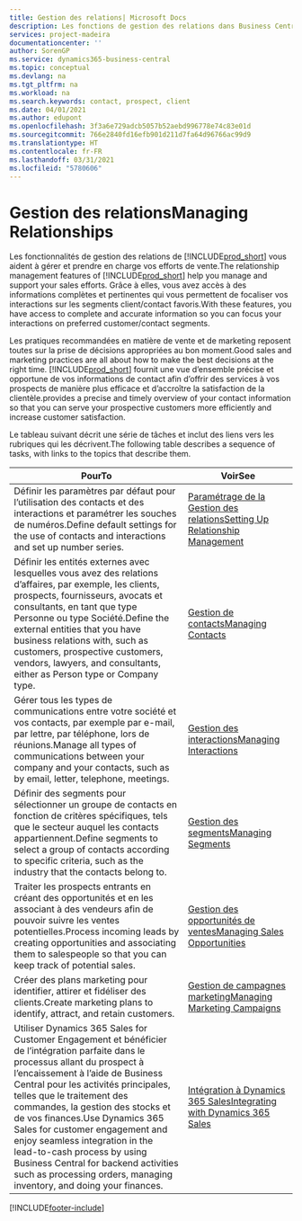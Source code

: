 ```yaml
---
title: Gestion des relations| Microsoft Docs
description: Les fonctions de gestion des relations dans Business Central prennent en charge vos efforts en matière de vente et vous permettent d’accéder à des informations sur les contacts et les prospects afin de pouvoir servir vos clients efficacement.
services: project-madeira
documentationcenter: ''
author: SorenGP
ms.service: dynamics365-business-central
ms.topic: conceptual
ms.devlang: na
ms.tgt_pltfrm: na
ms.workload: na
ms.search.keywords: contact, prospect, client
ms.date: 04/01/2021
ms.author: edupont
ms.openlocfilehash: 3f3a6e729adcb5057b52aebd996778e74c83e01d
ms.sourcegitcommit: 766e2840fd16efb901d211d7fa64d96766ac99d9
ms.translationtype: HT
ms.contentlocale: fr-FR
ms.lasthandoff: 03/31/2021
ms.locfileid: "5780606"
---
```

# <a name="managing-relationships"></a><span data-ttu-id="6198c-103">Gestion des relations</span><span class="sxs-lookup"><span data-stu-id="6198c-103">Managing Relationships</span></span>
<span data-ttu-id="6198c-104">Les fonctionnalités de gestion des relations de [!INCLUDE[prod_short](includes/prod_short.md)] vous aident à gérer et prendre en charge vos efforts de vente.</span><span class="sxs-lookup"><span data-stu-id="6198c-104">The relationship management features of [!INCLUDE[prod_short](includes/prod_short.md)] help you manage and support your sales efforts.</span></span> <span data-ttu-id="6198c-105">Grâce à elles, vous avez accès à des informations complètes et pertinentes qui vous permettent de focaliser vos interactions sur les segments client/contact favoris.</span><span class="sxs-lookup"><span data-stu-id="6198c-105">With these features, you have access to complete and accurate information so you can focus your interactions on preferred customer/contact segments.</span></span>

<span data-ttu-id="6198c-106">Les pratiques recommandées en matière de vente et de marketing reposent toutes sur la prise de décisions appropriées au bon moment.</span><span class="sxs-lookup"><span data-stu-id="6198c-106">Good sales and marketing practices are all about how to make the best decisions at the right time.</span></span> [!INCLUDE[prod_short](includes/prod_short.md)] <span data-ttu-id="6198c-107">fournit une vue d’ensemble précise et opportune de vos informations de contact afin d’offrir des services à vos prospects de manière plus efficace et d’accroître la satisfaction de la clientèle.</span><span class="sxs-lookup"><span data-stu-id="6198c-107">provides a precise and timely overview of your contact information so that you can serve your prospective customers more efficiently and increase customer satisfaction.</span></span>

<span data-ttu-id="6198c-108">Le tableau suivant décrit une série de tâches et inclut des liens vers les rubriques qui les décrivent.</span><span class="sxs-lookup"><span data-stu-id="6198c-108">The following table describes a sequence of tasks, with links to the topics that describe them.</span></span>  

| <span data-ttu-id="6198c-109">Pour</span><span class="sxs-lookup"><span data-stu-id="6198c-109">To</span></span> | <span data-ttu-id="6198c-110">Voir</span><span class="sxs-lookup"><span data-stu-id="6198c-110">See</span></span> |
| --- | --- |
|<span data-ttu-id="6198c-111">Définir les paramètres par défaut pour l’utilisation des contacts et des interactions et paramétrer les souches de numéros.</span><span class="sxs-lookup"><span data-stu-id="6198c-111">Define default settings for the use of contacts and interactions and set up number series.</span></span>|[<span data-ttu-id="6198c-112">Paramétrage de la Gestion des relations</span><span class="sxs-lookup"><span data-stu-id="6198c-112">Setting Up Relationship Management</span></span>](marketing-setup-marketing.md)|
|<span data-ttu-id="6198c-113">Définir les entités externes avec lesquelles vous avez des relations d’affaires, par exemple, les clients, prospects, fournisseurs, avocats et consultants, en tant que type Personne ou type Société.</span><span class="sxs-lookup"><span data-stu-id="6198c-113">Define the external entities that you have business relations with, such as customers, prospective customers, vendors, lawyers, and consultants, either as Person type or Company type.</span></span>|[<span data-ttu-id="6198c-114">Gestion de contacts</span><span class="sxs-lookup"><span data-stu-id="6198c-114">Managing Contacts</span></span>](marketing-contacts.md)|
|<span data-ttu-id="6198c-115">Gérer tous les types de communications entre votre société et vos contacts, par exemple par e-mail, par lettre, par téléphone, lors de réunions.</span><span class="sxs-lookup"><span data-stu-id="6198c-115">Manage all types of communications between your company and your contacts, such as by email, letter, telephone, meetings.</span></span>|[<span data-ttu-id="6198c-116">Gestion des interactions</span><span class="sxs-lookup"><span data-stu-id="6198c-116">Managing Interactions</span></span>](marketing-interactions.md)|
|<span data-ttu-id="6198c-117">Définir des segments pour sélectionner un groupe de contacts en fonction de critères spécifiques, tels que le secteur auquel les contacts appartiennent.</span><span class="sxs-lookup"><span data-stu-id="6198c-117">Define segments to select a group of contacts according to specific criteria, such as the industry that the contacts belong to.</span></span>|[<span data-ttu-id="6198c-118">Gestion des segments</span><span class="sxs-lookup"><span data-stu-id="6198c-118">Managing Segments</span></span>](marketing-segments.md)|
|<span data-ttu-id="6198c-119">Traiter les prospects entrants en créant des opportunités et en les associant à des vendeurs afin de pouvoir suivre les ventes potentielles.</span><span class="sxs-lookup"><span data-stu-id="6198c-119">Process incoming leads by creating opportunities and associating them to salespeople so that you can keep track of potential sales.</span></span>|[<span data-ttu-id="6198c-120">Gestion des opportunités de ventes</span><span class="sxs-lookup"><span data-stu-id="6198c-120">Managing Sales Opportunities</span></span>](marketing-manage-sales-opportunities.md)|
|<span data-ttu-id="6198c-121">Créer des plans marketing pour identifier, attirer et fidéliser des clients.</span><span class="sxs-lookup"><span data-stu-id="6198c-121">Create marketing plans to identify, attract, and retain customers.</span></span>|[<span data-ttu-id="6198c-122">Gestion de campagnes marketing</span><span class="sxs-lookup"><span data-stu-id="6198c-122">Managing Marketing Campaigns</span></span>](marketing-campaigns.md)|
|<span data-ttu-id="6198c-123">Utiliser Dynamics 365 Sales for Customer Engagement et bénéficier de l’intégration parfaite dans le processus allant du prospect à l’encaissement à l’aide de Business Central pour les activités principales, telles que le traitement des commandes, la gestion des stocks et de vos finances.</span><span class="sxs-lookup"><span data-stu-id="6198c-123">Use Dynamics 365 Sales for customer engagement and enjoy seamless integration in the lead-to-cash process by using Business Central for backend activities such as processing orders, managing inventory, and doing your finances.</span></span>|[<span data-ttu-id="6198c-124">Intégration à Dynamics 365 Sales</span><span class="sxs-lookup"><span data-stu-id="6198c-124">Integrating with Dynamics 365 Sales</span></span>](marketing-integrate-dynamicscrm.md)|


[!INCLUDE[footer-include](includes/footer-banner.md)]